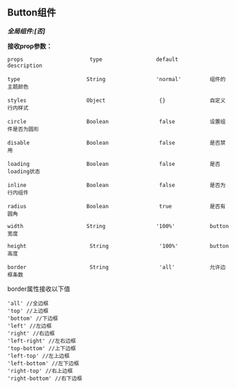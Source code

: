 ## Button组件

***全局组件:[否]***

**接收prop参数：**

    props                     type                 default          description

    type                     String                'normal'         组件的主题颜色

    styles                   Object                 {}              自定义行内样式

    circle                   Boolean                false           设置组件是否为圆形

    disable                  Boolean                false           是否禁用

    loading                  Boolean                false           是否loading状态

    inline                   Boolean                false           是否为行内组件

    radius                   Boolean                true            是否有圆角

    width                    String                '100%'           button宽度

    height                    String                '100%'          button高度

    border                    String                'all'           允许边框条数




border属性接收以下值

    'all' //全边框
    'top' //上边框
    'bottom' //下边框
    'left' //左边框
    'right' //右边框
    'left-right' //左右边框
    'top-bottom' //上下边框
    'left-top' //左上边框
    'left-bottom' //左下边框
    'right-top' //右上边框
    'right-bottom' //右下边框




